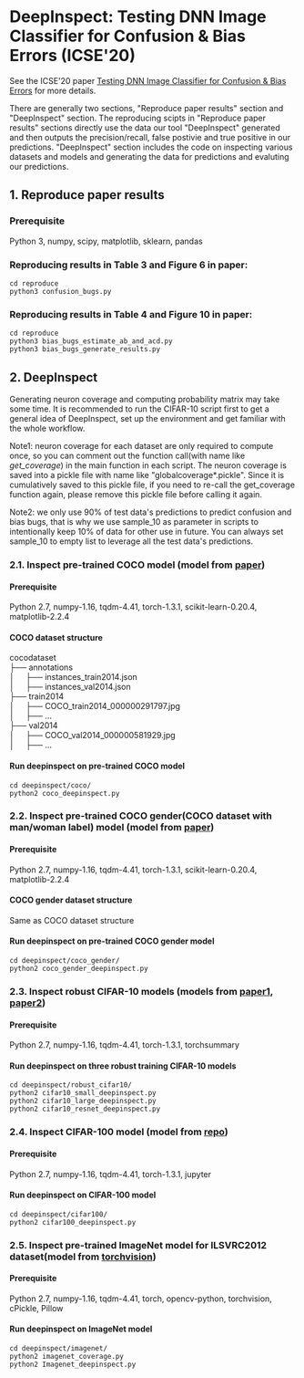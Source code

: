 # DeepInspect: Testing DNN Image Classifier for Confusion & Bias Errors  (ICSE'20)
See the ICSE'20 paper [Testing DNN Image Classifier for Confusion & Bias Errors](https://arxiv.org/pdf/1905.07831.pdf) for more details.

There are generally two sections, "Reproduce paper results" section and "DeepInspect" section. The reproducing scipts in "Reproduce paper results" sections directly use the data our tool "DeepInspect" generated and then outputs the precision/recall, false postivie and true positive in our predictions. "DeepInspect" section includes the code on inspecting various datasets and models and generating the data for predictions and evaluting our predictions.

## 1. Reproduce paper results

### Prerequisite
Python 3, numpy, scipy, matplotlib, sklearn, pandas

### Reproducing results in Table 3 and Figure 6 in paper:  
```
cd reproduce
python3 confusion_bugs.py
```

### Reproducing results in Table 4 and Figure 10 in paper:
```
cd reproduce
python3 bias_bugs_estimate_ab_and_acd.py
python3 bias_bugs_generate_results.py
```
## 2. DeepInspect
Generating neuron coverage and computing probability matrix may take some time. It is recommended to run the CIFAR-10 script first to get a general idea of DeepInspect, set up the environment and get familiar with the whole workflow. 

Note1: neuron coverage for each dataset are only required to compute once, so you can comment out the function call(with name like *get_coverage*) in the main function in each script. The neuron coverage is saved into a pickle file with name like "globalcoverage*.pickle". Since it is cumulatively saved to this pickle file, if you need to re-call the get_coverage function again, please remove this pickle file before calling it again.

Note2: we only use 90% of test data's predictions to predict confusion and bias bugs, that is why we use sample_10 as parameter in scripts to intentionally keep 10% of data for other use in future. You can always set sample_10 to empty list to leverage all the test data's predictions.

### 2.1. Inspect pre-trained COCO model (model from [paper](https://arxiv.org/abs/1707.09457))
#### Prerequisite
Python 2.7, numpy-1.16, tqdm-4.41, torch-1.3.1, scikit-learn-0.20.4, matplotlib-2.2.4

#### COCO dataset structure
cocodataset  
├── annotations  
│   &nbsp;&nbsp;&nbsp;&nbsp;├── instances_train2014.json             
│   &nbsp;&nbsp;&nbsp;&nbsp;├── instances_val2014.json  
├── train2014                    
│   &nbsp;&nbsp;&nbsp;&nbsp;├── COCO_train2014_000000291797.jpg      
│   &nbsp;&nbsp;&nbsp;&nbsp;├── ...     
├── val2014                   
│   &nbsp;&nbsp;&nbsp;&nbsp;├── COCO_val2014_000000581929.jpg               
│   &nbsp;&nbsp;&nbsp;&nbsp;├── ...                    
#### Run deepinspect on pre-trained COCO model
```
cd deepinspect/coco/
python2 coco_deepinspect.py
```

### 2.2. Inspect pre-trained COCO gender(COCO dataset with man/woman label) model (model from [paper](https://arxiv.org/abs/1707.09457))
#### Prerequisite
Python 2.7, numpy-1.16, tqdm-4.41, torch-1.3.1, scikit-learn-0.20.4, matplotlib-2.2.4

#### COCO gender dataset structure
Same as COCO dataset structure

#### Run deepinspect on pre-trained COCO gender model
```
cd deepinspect/coco_gender/
python2 coco_gender_deepinspect.py
```


### 2.3. Inspect robust CIFAR-10 models (models from [paper1](http://papers.nips.cc/paper/8060-scaling-provable-adversarial-defenses.pdf), [paper2](https://arxiv.org/abs/1811.02625))
#### Prerequisite
Python 2.7, numpy-1.16, tqdm-4.41, torch-1.3.1, torchsummary

#### Run deepinspect on three robust training CIFAR-10 models
```
cd deepinspect/robust_cifar10/
python2 cifar10_small_deepinspect.py
python2 cifar10_large_deepinspect.py
python2 cifar10_resnet_deepinspect.py
```

### 2.4. Inspect CIFAR-100 model (model from [repo](https://github.com/aaron-xichen/pytorch-playground))
#### Prerequisite
Python 2.7, numpy-1.16, tqdm-4.41, torch-1.3.1, jupyter

#### Run deepinspect on CIFAR-100 model
```
cd deepinspect/cifar100/
python2 cifar100_deepinspect.py
```


### 2.5. Inspect pre-trained ImageNet model for ILSVRC2012 dataset(model from [torchvision](https://pytorch.org/docs/stable/torchvision/models.html))
#### Prerequisite
Python 2.7, numpy-1.16, tqdm-4.41, torch, opencv-python, torchvision, cPickle, Pillow

#### Run deepinspect on ImageNet model
```
cd deepinspect/imagenet/
python2 imagenet_coverage.py
python2 Imagenet_deepinspect.py
```
